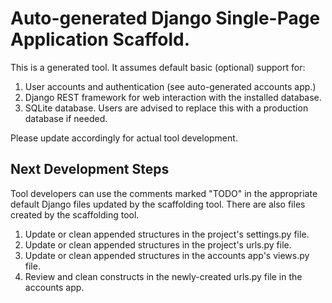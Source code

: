 # Auto-generated Django Single-Page Application Scaffold.

This is a generated tool. It assumes default basic (optional) support for:
1. User accounts and authentication (see auto-generated accounts app.)
1. Django REST framework for web interaction with the installed database.
1. SQLite database. Users are advised to replace this with a production database if needed.

Please update accordingly for actual tool development.

## Next Development Steps

Tool developers can use the comments marked "TODO" in the appropriate
default Django files updated by the scaffolding tool. There are also files created by
the scaffolding tool.

1. Update or clean appended structures in the project's settings.py file.
1. Update or clean appended structures in the project's urls.py file.
1. Update or clean appended structures in the accounts app's views.py file.
1. Review and clean constructs in the newly-created urls.py file in the accounts app.